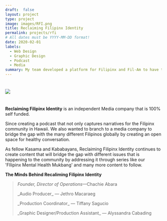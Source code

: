 ```yaml
---
draft:  false
layout: project
type: project
image: images/RFI.png
title: Reclaiming Filipinx Identity
permalink: projects/rfi
# All dates must be YYYY-MM-DD format!
date: 2020-02-01
labels:
  - Web Design
  - Graphic Design
  - Podcast
  - Media
summary: My team developed a platform for Filipinx and Fil-Am to have their voices heard.
---
```

 # <div class="ui large floated rounded images">
 #  <img class="ui image" src="../images/rfi-3.png">
 # </div>

**Reclaiming Filipinx Identity** is an independent Media company that is 100% self funded. 

<p>Since creating a podcast that not only captures narratives for the Filipinx community in Hawaii. We also wanted to branch to a media company to bridge the gap with the many different Filipinos globally by creating an open space for healthy conversation.</p> 
<p>As fellow Kasama and Kababayans, Reclaiming Filipinx Identity continues to create content that will bridge the gap with different issues that is happening to the community by addressing it through series like our 'FIlipinx Mental Health Mukbang' and many more content to follow.</p> 

**The Minds Behind Recaliming Filipinx Identity**
>_Founder, Director of Operations_—Chachie Abara
><p> _Audio Producer_ — Jethro Macaraeg </p>
><p> _Production Coordinator_ — Tiffany Sagucio </p>
><p> _Graphic Designer/Production Assistant_ — Alyssandra Cabading </p>


